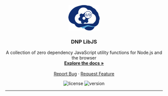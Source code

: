 <!-- PROJECT LOGO -->
<div align="center">
  <a href="https://github.com/DouglasNeuroInformatics/LibJS">
    <img src=".github/assets/libjs-logo.png" alt="Logo" width="100" >
  </a>
  <h3 align="center">DNP LibJS</h3>
  <p align="center">
    A collection of zero dependency JavaScript utility functions for Node.js and the browser
    <br />
    <a href="https://github.com/DouglasNeuroInformatics/LibJS">
      <strong>Explore the docs »
      </strong>
    </a>
    <br />
    <br />
    <a href="https://github.com/DouglasNeuroInformatics/LibJS/issues" rel="noreferrer" target="_blank">Report Bug</a>
    ·
    <a href="https://github.com/DouglasNeuroInformatics/LibJS/issues" rel="noreferrer" target="_blank">Request Feature</a>
  </p>
</div>

<!-- PROJECT SHIELDS -->
<div align="center">

![license](https://img.shields.io/github/license/DouglasNeuroInformatics/LibJS)
![version](https://img.shields.io/github/package-json/v/DouglasNeuroInformatics/LibJS)

</div>
<hr />